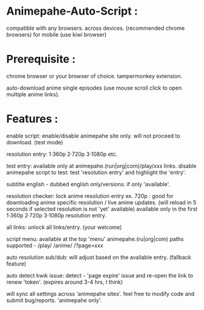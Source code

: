# Animepahe-Auto-Script :
compatible with any browsers. across devices. (recommended chrome browsers)
for mobile (use kiwi browser)

# Prerequisite :
chrome browser or your browser of choice. 
tampermonkey extension. 

auto-download anime single episodes (use mouse scroll click to open multiple anime links). 

# Features :
enable script:
enable/disable animepahe site only. will not proceed to download. (test mode)

resolution entry:
1·360p 2·720p 3·1080p etc.

test entry:
available only at animepahe.(run|org|com)/play/xxx links.
disable animepahe script to test: test 'resolution entry' and highlight the 'entry'. 

subtitle english - dubbed english only/versions:
if only 'available'.

resolution checker:
lock anime resolution entry ex. 720p : good for downloading anime specific resolution / live anime updates. (will reload in 5 seconds if selected resolution is not 'yet' available)
available only in the first 1·360p 2·720p 3·1080p resolution entry.

all links:
unlock all links/entry. (your welcome)

script menu:
available at the top 'menu' animepahe.(ru|org|com)
paths supported - 
/play/
/anime/
/?page=xxx
 
auto resolution sub/dub:
will adjust based on the available entry. (fallback feature)

auto detect kwik issue:
detect - 'page expire' issue and re-open the link to renew 'token'. (expires around 3-4 hrs, I think)

will sync all settings across 'animepahe sites'. 
feel free to modify code and submit bug/reports. 'animepahe only'. 



